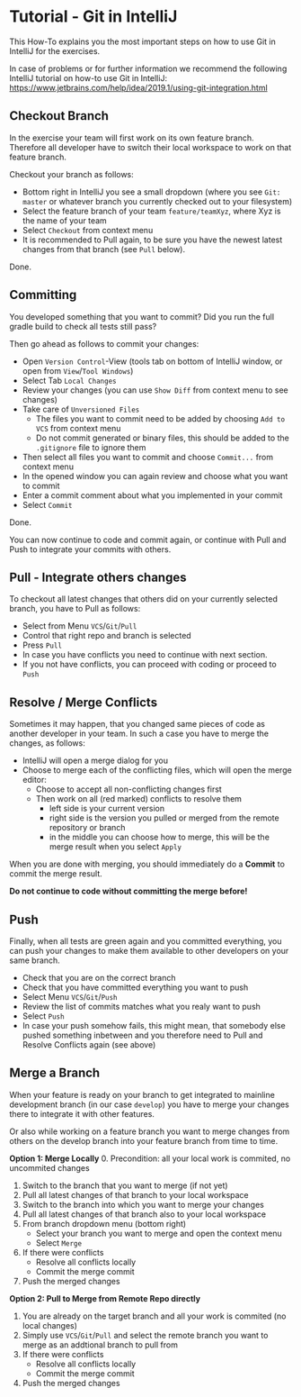 # Tutorial - Git in IntelliJ

This How-To explains you the most important steps on how to use Git in IntelliJ for the exercises.

In case of problems or for further information we recommend the following IntelliJ tutorial on how-to use Git in IntelliJ:
https://www.jetbrains.com/help/idea/2019.1/using-git-integration.html

## Checkout Branch

In the exercise your team will first work on its own feature branch.
Therefore all developer have to switch their local workspace to work on that feature branch.

Checkout your branch as follows:
* Bottom right in IntelliJ you see a small dropdown (where you see `Git: master`
  or whatever branch you currently checked out to your filesystem)
* Select the feature branch of your team `feature/teamXyz`, where Xyz is the name of your team
* Select `Checkout` from context menu
* It is recommended to Pull again, to be sure you have the newest latest changes from that branch (see `Pull` below).

Done.

## Committing

You developed something that you want to commit? Did you run the full gradle build to check all tests still pass? 

Then go ahead as follows to commit your changes:
* Open `Version Control`-View (tools tab on bottom of IntelliJ window, or open from `View`/`Tool Windows`)
* Select Tab `Local Changes`
* Review your changes (you can use `Show Diff` from context menu to see changes)
* Take care of `Unversioned Files`
    * The files you want to commit need to be added by choosing `Add to VCS` from context menu
    * Do not commit generated or binary files, this should be added to the `.gitignore` file to ignore them
* Then select all files you want to commit and choose `Commit...` from context menu
* In the opened window you can again review and choose what you want to commit
* Enter a commit comment about what you implemented in your commit
* Select `Commit`

Done.

You can now continue to code and commit again, or continue with Pull and Push to integrate your commits with others.

## Pull - Integrate others changes

To checkout all latest changes that others did on your currently selected branch, you have to Pull as follows:
* Select from Menu `VCS`/`Git`/`Pull`
* Control that right repo and branch is selected
* Press `Pull`
* In case you have conflicts you need to continue with next section.
* If you not have conflicts, you can proceed with coding or proceed to `Push`

## Resolve / Merge Conflicts

Sometimes it may happen, that you changed same pieces of code as another developer in your team.
In such a case you have to merge the changes, as follows:

* IntelliJ will open a merge dialog for you
* Choose to merge each of the conflicting files, which will open the merge editor:
    * Choose to accept all non-conflicting changes first
    * Then work on all (red marked) conflicts to resolve them
      * left side is your current version
      * right side is the version you pulled or merged from the remote repository or branch
      * in the middle you can choose how to merge, this will be the merge result when you select `Apply`

When you are done with merging, you should immediately do a **Commit** to commit the merge result.

**Do not continue to code without committing the merge before!**

## Push

Finally, when all tests are green again and you committed everything,
you can push your changes to make them available to other developers on your same branch.

* Check that you are on the correct branch
* Check that you have committed everything you want to push
* Select Menu `VCS`/`Git`/`Push`
* Review the list of commits matches what you realy want to push
* Select `Push`
* In case your push somehow fails, this might mean, that somebody else pushed something inbetween
  and you therefore need to Pull and Resolve Conflicts again (see above)

## Merge a Branch

When your feature is ready on your branch to get integrated to mainline development branch (in our case `develop`)
you have to merge your changes there to integrate it with other features.

Or also while working on a feature branch you want to merge changes from others on the develop branch 
into your feature branch from time to time.

**Option 1: Merge Locally**
0. Precondition: all your local work is commited, no uncommited changes
1. Switch to the branch that you want to merge (if not yet)
2. Pull all latest changes of that branch to your local workspace
3. Switch to the branch into which you want to merge your changes
4. Pull all latest changes of that branch also to your local workspace
5. From branch dropdown menu (bottom right)
    * Select your branch you want to merge and open the context menu
    * Select `Merge`
6. If there were conflicts
     * Resolve all conflicts locally
     * Commit the merge commit    
7. Push the merged changes

**Option 2: Pull to Merge from Remote Repo directly**
1. You are already on the target branch and all your work is commited (no local changes)
2. Simply use `VCS`/`Git`/`Pull` and select the remote branch you want to merge as an addtional branch to pull from
3. If there were conflicts
     * Resolve all conflicts locally
     * Commit the merge commit    
4. Push the merged changes
